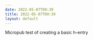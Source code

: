 ```yaml
---
date: 2022-05-07T09:39
title: 2022-05-07T09:39
layout: default
---
```


Micropub test of creating a basic h-entry